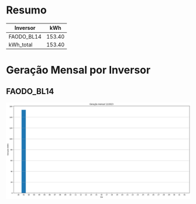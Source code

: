 # Resumo
| Inversor | kWh    |
| -------- | ------ |
| FAODO_BL14       | 153.40 |
| kWh_total       | 153.40 |
# Geração Mensal por Inversor
## FAODO_BL14
![My Image](plots/FAODO_BL14.png)
